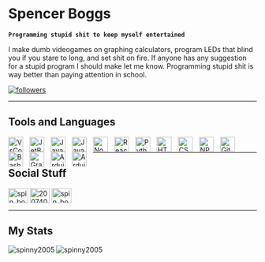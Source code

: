 # Spencer Boggs

**`Programming stupid shit to keep myself entertained`**

I make dumb videogames on graphing calculators, program LEDs that blind you if you stare to long, and set shit on fire. If anyone has any suggestion for a stupid program I should make let me know. Programming stupid shit is way better than paying attention in school.

<p align="left">

 <a href="https://github.com/Spinny2005?tab=followers">
    <img alt="followers" title="Follow me on Github" src="https://custom-icon-badges.demolab.com/github/followers/Spinny2005?color=white&labelColor=000000&style=for-the-badge&logo=person-add&label=github&logoColor=white"/></a>
    
</p>

---

## Tools and Languages
<img align="left" alt="VsCode" width="30px" style="padding-right:10px;" src="https://cdn.jsdelivr.net/gh/devicons/devicon/icons/vscode/vscode-original.svg"/>
<img align="left" alt="JetBrains" width="30px" style="padding-right:10px;" src="https://cdn.jsdelivr.net/gh/devicons/devicon/icons/jetbrains/jetbrains-original.svg"/>
<img align="left" alt="Java" width="30px" style="padding-right:10px;" src="https://cdn.jsdelivr.net/gh/devicons/devicon/icons/java/java-original.svg"/>
<img align="left" alt="JavaScript" width="30px" style="padding-right:10px;" src="https://cdn.jsdelivr.net/gh/devicons/devicon/icons/javascript/javascript-plain.svg"/>
<img align="left" alt="NodeJS" width="30px" style="padding-right:10px;" src="https://cdn.jsdelivr.net/gh/devicons/devicon/icons/nodejs/nodejs-original.svg"/>
<img align="left" alt="React" width="30px" style="padding-right:10px;" src="https://cdn.jsdelivr.net/gh/devicons/devicon/icons/react/react-original.svg"/>
<img align="left" alt="Python" width="30px" style="padding-right:10px;" src="https://cdn.jsdelivr.net/gh/devicons/devicon/icons/python/python-plain.svg"/>
<img align="left" alt="HTML" width="30px" style="padding-right:10px;" src="https://cdn.jsdelivr.net/gh/devicons/devicon/icons/html5/html5-original.svg"/>
<img align="left" alt="CSS" width="30px" style="padding-right:10px;" src="https://cdn.jsdelivr.net/gh/devicons/devicon/icons/css3/css3-original.svg"/>
<img align="left" alt="NPM" width="30px" style="padding-right:10px;" src="https://cdn.jsdelivr.net/gh/devicons/devicon/icons/npm/npm-original-wordmark.svg"/> 
<img align="left" alt="Git" width="30px" style="padding-right:10px;" src="https://cdn.jsdelivr.net/gh/devicons/devicon/icons/git/git-original.svg"/>
<img align="left" alt="Bash" width="30px" style="padding-right:10px;" src="https://cdn.jsdelivr.net/gh/devicons/devicon/icons/bash/bash-original.svg"/>
<img align="left" alt="Gradle" width="30px" style="padding-right:10px;" src="https://cdn.jsdelivr.net/gh/devicons/devicon/icons/gradle/gradle-plain.svg"/>
<img align="left" alt="Arduino" width="30px" style="padding-right:10px;" src="https://cdn.jsdelivr.net/gh/devicons/devicon/icons/arduino/arduino-original.svg"/>
<img align="left" alt="Arduino" width="30px" style="padding-right:10px;" src="https://cdn.jsdelivr.net/gh/devicons/devicon/icons/raspberrypi/raspberrypi-original.svg" />

<br />

---

## Social Stuff
<p>
<a href="https://twitter.com/spin_boggs" target="blank"><img align="center" src="https://raw.githubusercontent.com/rahuldkjain/github-profile-readme-generator/master/src/images/icons/Social/twitter.svg" alt="spin_boggs" height="30" width="40" /></a>
<a href="https://stackoverflow.com/users/20074074" target="blank"><img align="center" src="https://raw.githubusercontent.com/rahuldkjain/github-profile-readme-generator/master/src/images/icons/Social/stack-overflow.svg" alt="20074074" height="30" width="40" /></a>
<a href="https://instagram.com/spin_boggs" target="blank"><img align="center" src="https://raw.githubusercontent.com/rahuldkjain/github-profile-readme-generator/master/src/images/icons/Social/instagram.svg" alt="spin_boggs" height="30" width="40" /></a>
</p>

---

## My Stats
<p>&nbsp;<img align="left" alt="spinny2005" src="https://github-readme-stats.vercel.app/api?username=spinny2005&show_icons=true&layout=compact&theme=dark&hide_border=true&bg_color=22272E00" />
<img align="left" alt="spinny2005" src="https://github-readme-stats.vercel.app/api/top-langs/?username=spinny2005&layout=compact&theme=dark&hide_border=true&bg_color=22272E00" />
</p>
